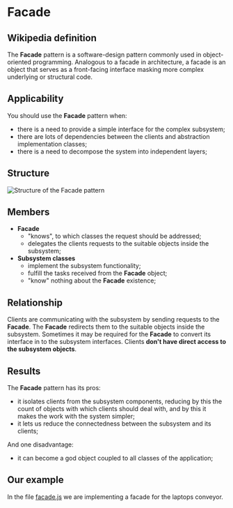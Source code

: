 # Facade

## Wikipedia definition

The **Facade** pattern is a software-design pattern commonly used in object-oriented programming. Analogous to a facade in architecture, a facade is an object that serves as a front-facing interface masking more complex underlying or structural code.

## Applicability

You should use the **Facade** pattern when:

- there is a need to provide a simple interface for the complex subsystem;
- there are lots of dependencies between the clients and abstraction implementation classes;
- there is a need to decompose the system into independent layers;

## Structure

![Structure of the Facade pattern](https://www.cs.unc.edu/~stotts/GOF/hires/Pictures/facade.gif)

## Members

- **Facade**
  - "knows", to which classes the request should be addressed;
  - delegates the clients requests to the suitable objects inside the subsystem;
- **Subsystem classes**
  - implement the subsystem functionality;
  - fulfill the tasks received from the **Facade** object;
  - "know" nothing about the **Facade** existence;

## Relationship

Clients are communicating with the subsystem by sending requests to the **Facade**. The **Facade** redirects them to the suitable objects inside the subsystem. Sometimes it may be required for the **Facade** to convert its interface in to the subsystem interfaces.
Clients **don't have direct access to the subsystem objects**.

## Results

The **Facade** pattern has its pros:

- it isolates clients from the subsystem components, reducing by this the count of objects with which clients should deal with, and by this it makes the work with the system simpler;
- it lets us reduce the connectedness between the subsystem and its clients;

And one disadvantage:

- it can become a god object coupled to all classes of the application;

## Our example

In the file [facade.js](https://github.com/kirillgenets/js-design-patterns/blob/master/patterns/structural-patterns/facade/facade.js) we are implementing a facade for the laptops conveyor.
